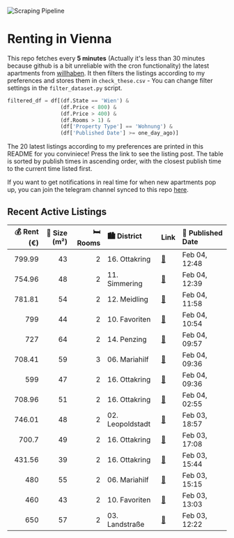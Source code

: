 ![Scraping Pipeline](https://github.com/AthomsG/renting-in-vienna/actions/workflows/run_pipeline.yml/badge.svg)


# Renting in Vienna

This repo fetches every **5 minutes** (Actually it's less than 30 minutes because github is a bit unreliable with the cron functionality) the latest apartments from [willhaben](https://www.willhaben.at/).
It then filters the listings according to my preferences and stores them in `check_these.csv` - You can change filter settings in the `filter_dataset.py` script.

```python
filtered_df = df[(df.State == 'Wien') & 
                 (df.Price < 800) &
                 (df.Price > 400) &
                 (df.Rooms > 1) &
                 (df['Property Type'] == 'Wohnung') &
                 (df['Published Date'] >= one_day_ago)]
```

The 20 latest listings according to my preferences are printed in this README for you conviniece! Press the link to see the listing post.
The table is sorted by publish times in ascending order, with the closest publish time to the current time listed first.

If you want to get notifications in real time for when new apartments pop up, you can join the telegram channel synced to this repo [here](https://t.me/+1HPAYOf5BSsyNTlk).

## Recent Active Listings

|   💰 Rent (€) |   📏 Size (m²) |   🛏️ Rooms | 🏙️ District      | Link                                                                                                                                                                                                                                                     | 📅 Published Date   |
|-------------:|--------------:|-----------:|:-----------------|:---------------------------------------------------------------------------------------------------------------------------------------------------------------------------------------------------------------------------------------------------------|:-------------------|
|       799.99 |            43 |          2 | 16. Ottakring    | [🔗](https://www.willhaben.at/iad/immobilien/d/mietwohnungen/wien/wien-1160-ottakring/2-zimmer-%7C-u3-ottakring-%7C-garagenplatz-verf%C3%BCgbar-804207607/)                                                                                               | Feb 04, 12:48      |
|       754.96 |            48 |          2 | 11. Simmering    | [🔗](https://www.willhaben.at/iad/immobilien/d/mietwohnungen/wien/wien-1110-simmering/unbefristete-2-zimmer-balkon-wohnung-innenhoflage-geiselbergstrasse-10-top-2.24-1675507841/)                                                                        | Feb 04, 12:39      |
|       781.81 |            54 |          2 | 12. Meidling     | [🔗](https://www.willhaben.at/iad/immobilien/d/mietwohnungen/wien/wien-1120-meidling/2-zimmer-altbau-mit-guter-anbindung-1942641153/)                                                                                                                     | Feb 04, 11:58      |
|       799    |            44 |          2 | 10. Favoriten    | [🔗](https://www.willhaben.at/iad/immobilien/d/mietwohnungen/wien/wien-1100-favoriten/2-zimmer-neubauwohnung-inkl.-komplettk%C3%BCche-loggia-und-kellerabteil-/-hs17-a-16-1693967151/)                                                                    | Feb 04, 10:54      |
|       727    |            64 |          2 | 14. Penzing      | [🔗](https://www.willhaben.at/iad/immobilien/d/mietwohnungen/wien/wien-1140-penzing/hauptmietwohnung-mit-balkon-2062797517/)                                                                                                                              | Feb 04, 09:57      |
|       708.41 |            59 |          3 | 06. Mariahilf    | [🔗](https://www.willhaben.at/iad/immobilien/d/mietwohnungen/wien/wien-1060-mariahilf/grabnergasse-8-besichtigung-am-5.2.-von-10.30-bis-11-uhr-1029025859/)                                                                                               | Feb 04, 09:36      |
|       599    |            47 |          2 | 16. Ottakring    | [🔗](https://www.willhaben.at/iad/immobilien/d/mietwohnungen/wien/wien-1160-ottakring/maroltingergasse-61-besichtigung-am-05.02.-von-9---9.30-uhr-1187813468/)                                                                                            | Feb 04, 09:36      |
|       708.96 |            51 |          2 | 16. Ottakring    | [🔗](https://www.willhaben.at/iad/immobilien/d/mietwohnungen/wien/wien-1160-ottakring/top-sanierte-2-zimmer-wohnung-im-1.og.-835884494/)                                                                                                                  | Feb 04, 02:55      |
|       746.01 |            48 |          2 | 02. Leopoldstadt | [🔗](https://www.willhaben.at/iad/immobilien/d/mietwohnungen/wien/wien-1020-leopoldstadt/unbefristete-2-zimmer-wohnung-in-1020-wien-n%C3%A4chst-urania-in-unmittelbarer-n%C3%A4he-des-donaukanals-und-ca.-3-gehminuten-vom-1.-bezirk-entfernt-921981730/) | Feb 03, 18:57      |
|       700.7  |            49 |          2 | 16. Ottakring    | [🔗](https://www.willhaben.at/iad/immobilien/d/mietwohnungen/wien/wien-1160-ottakring/%22charmanter-altbau-traum:-helle-hohe-r%C3%A4ume-mit-stil%22-1646223139/)                                                                                          | Feb 03, 17:08      |
|       431.56 |            39 |          2 | 16. Ottakring    | [🔗](https://www.willhaben.at/iad/immobilien/d/mietwohnungen/wien/wien-1160-ottakring/%28reserviert%29-provisionsfrei-%7C-gem%C3%BCtliche-helle-2-zimmer-wohnung-%7C-n%C3%A4he-u3-%7C-m%C3%B6bel-auf-anfrage-1818318006/)                                 | Feb 03, 15:44      |
|       480    |            55 |          2 | 06. Mariahilf    | [🔗](https://www.willhaben.at/iad/immobilien/d/mietwohnungen/wien/wien-1060-mariahilf/gemeindewohnung-im-6.-bezirk---millergasse---direktvergabe-1920920882/)                                                                                             | Feb 03, 15:15      |
|       460    |            43 |          2 | 10. Favoriten    | [🔗](https://www.willhaben.at/iad/immobilien/d/mietwohnungen/wien/wien-1100-favoriten/gemeinde-wohnung-zu-vergeben-1100-wien-1435384049/)                                                                                                                 | Feb 03, 13:03      |
|       650    |            57 |          2 | 03. Landstraße   | [🔗](https://www.willhaben.at/iad/immobilien/d/mietwohnungen/wien/wien-1030-landstra%C3%9Fe/2-zimmer-wohnung-in-1030-wien---57-m%C2%B2-im-1.-liftstock-1385945099/)                                                                                       | Feb 03, 12:22      |
